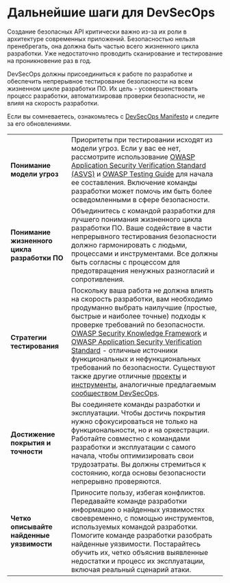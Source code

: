 # Дальнейшие шаги для DevSecOps

Создание безопасных API критически важно из-за их роли в архитектуре современных приложений. Безопасностью нельзя пренебрегать, она должна быть частью всего жизненного цикла разработки. Уже недостаточно проводить сканирование и тестирование на проникновение раз в год.

DevSecOps должны присоединиться к работе по разработке и обеспечить непрерывное тестирование безопасности на всем жизненном цикле разработки ПО. Их цель - усовершенствовать процесс разработки, автоматизировав проверки безопасности, не влияя на скорость разработки.

Если вы сомневаетесь, ознакомьтесь с [DevSecOps Manifesto][1] и следите за его обновлениями.

| | |
|-|-|
| **Понимание модели угроз** | Приоритеты при тестировании исходят из модели угроз. Если у вас ее нет, рассмотрите использование [OWASP Application Security Verification Standard (ASVS)][2] и [OWASP Testing Guide][3] для начала ее составления. Включение команды разработки может помочь им быть более осведомленными в сфере безопасности. |
| **Понимание жизненного цикла разработки ПО** | Объединитесь с командой разработки для лучшего понимания жизненного цикла разработки ПО. Ваше содействие в части непрерывного тестирования безопасности должно гармонировать с людьми, процессами и инструментами. Все должны быть согласны с процессом для предотвращения ненужных разногласий и сопротивления. |
| **Стратегии тестирования** | Поскольку ваша работа не должна влиять на скорость разработки, вам необходимо продуманно выбрать наилучшие (простые, быстрые и наиболее точные) подходы к проверке требований по безопасности. [OWASP Security Knowledge Framework][4] и [OWASP Application Security Verification Standard][5] - отличные источники функциональных и нефункциональных требований по безопасности. Существуют также другие отличные [проекты][6] и [инструменты][7], аналогичные предлагаемым [сообществом DevSecOps][8]. |
| **Достижение покрытия и точности** | Вы соединяете команды разработки и эксплуатации. Чтобы достичь покрытия нужно сфокусироваться не только на функциональности, но и на оркестрации. Работайте совместно с командами разработки и эксплуатации с самого начала, чтобы оптимизировать свои трудозатраты. Вы должны стремиться к состоянию, когда основы безопасности непрерывно проверяются. |
| **Четко описывайте найденные уязвимости** | Приносите пользу, избегая конфликтов. Передавайте команде разработки информацию о найденных уязвимостях своевременно, с помощью инструментов, используемых командой разработки. Помогите команде разработки разобрать найденные уязвимости. Постарайтесь обучить их, четко объяснив выявленные недостатки и процесс их эксплуатации, включая реальный сценарий атаки. |

[1]: https://www.devsecops.org/
[2]: https://www.owasp.org/index.php/Category:OWASP_Application_Security_Verification_Standard_Project
[3]: https://www.owasp.org/index.php/OWASP_Testing_Project
[4]: https://www.owasp.org/index.php/OWASP_Security_Knowledge_Framework
[5]: https://www.owasp.org/index.php/Category:OWASP_Application_Security_Verification_Standard_Project
[6]: http://devsecops.github.io/
[7]: https://github.com/devsecops/awesome-devsecops
[8]: http://devsecops.org
